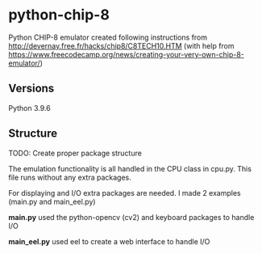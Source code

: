 # python-chip-8
Python CHIP-8 emulator created following instructions from http://devernay.free.fr/hacks/chip8/C8TECH10.HTM (with help from https://www.freecodecamp.org/news/creating-your-very-own-chip-8-emulator/)

## Versions
Python 3.9.6

## Structure
TODO: Create proper package structure

The emulation functionality is all handled in the CPU class in cpu.py. This file runs without any extra packages.

For displaying and I/O extra packages are needed. I made 2 examples (main.py and main_eel.py)

**main.py** used the python-opencv (cv2) and keyboard packages to handle I/O

**main_eel.py** used eel to create a web interface to handle I/O

